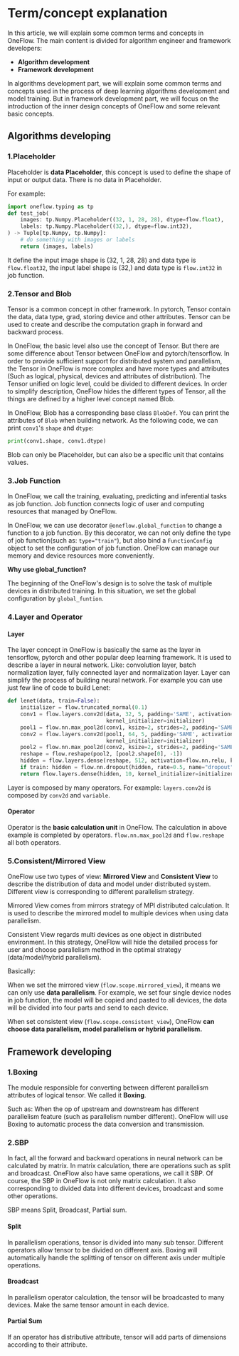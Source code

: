 # Term/concept explanation

In this article, we will explain some common terms and concepts in OneFlow. The main content is divided for algorithm engineer and framework developers:

-  **Algorithm development**
-  **Framework development**

In algorithms development part, we will explain some common terms and concepts used in the process of deep learning algorithms development and model training. But in framework development part, we will focus on the introduction of the inner design concepts of OneFlow and some relevant basic concepts.



## Algorithms developing

### 1.Placeholder

Placeholder is **data Placeholder**, this concept is used to define the shape of input or output data. There is no data in Placeholder. 

For example:

```python
import oneflow.typing as tp
def test_job(
    images: tp.Numpy.Placeholder((32, 1, 28, 28), dtype=flow.float),
    labels: tp.Numpy.Placeholder((32,), dtype=flow.int32),
) -> Tuple[tp.Numpy, tp.Numpy]:
    # do something with images or labels
    return (images, labels)
```

It define the input image shape is (32, 1, 28, 28) and data type is `flow.float32`, the input label shape is (32,) and data type is `flow.int32` in job function.



### 2.Tensor and Blob

Tensor is a common concept in other framework. In pytorch, Tensor contain the data, data type, grad, storing device and other attributes. Tensor can be used to create and describe the computation graph in forward and backward process. 

In OneFlow, the basic level also use the concept of Tensor. But there are some difference  about Tensor between OneFlow and pytorch/tensorflow. In order to provide sufficient support for distributed system and parallelism, the Tensor in OneFlow is more complex and have more types and attributes (Such as logical, physical, devices and attributes of distribution). The Tensor unified on logic level, could be divided to different devices. In order to simplify description, OneFlow hides the different types of Tensor, all the things are defined by a higher level concept named Blob.



In OneFlow, Blob has a corresponding base class `BlobDef`. You can print the attributes of  `Blob` when building network. As the following code, we can print  `conv1`'s `shape` and `dtype`:

```python
print(conv1.shape, conv1.dtype)
```

Blob can only be Placeholder, but can also be a specific unit that contains values. 



### 3.Job Function

In OneFlow, we call the training, evaluating, predicting and inferential tasks as job function. Job function connects logic of user and  computing resources that managed by  OneFlow.

In OneFlow, we can use decorator `@oneflow.global_function` to change a function to a job function. By this decorator, we can not only define the type of job function(such as: `type="train"`), but also bind a `FunctionConfig` object to set the configuration of job function. OneFlow can manage our memory and device resources more conveniently.



 **Why use global_function?**

The beginning of the OneFlow's design is to solve the task of multiple devices in distributed training. In this situation, we set the global configuration by `global_funtion`. 



### 4.Layer and Operator

#### Layer

The layer concept in OneFlow is basically the same as the layer in tensorflow, pytorch and other popular deep learning framework. It is used to describe a layer in neural network. Like: convolution layer, batch normalization layer, fully connected layer and normalization layer. Layer can simplify the process of building neural network. For example you can use just few line of code to build Lenet:

```python
def lenet(data, train=False):
    initializer = flow.truncated_normal(0.1)
    conv1 = flow.layers.conv2d(data, 32, 5, padding='SAME', activation=flow.nn.relu, name='conv1',
                               kernel_initializer=initializer)
    pool1 = flow.nn.max_pool2d(conv1, ksize=2, strides=2, padding='SAME', name='pool1', data_format='NCHW')
    conv2 = flow.layers.conv2d(pool1, 64, 5, padding='SAME', activation=flow.nn.relu, name='conv2',
                               kernel_initializer=initializer)
    pool2 = flow.nn.max_pool2d(conv2, ksize=2, strides=2, padding='SAME', name='pool2', data_format='NCHW')
    reshape = flow.reshape(pool2, [pool2.shape[0], -1])
    hidden = flow.layers.dense(reshape, 512, activation=flow.nn.relu, kernel_initializer=initializer, name='dense1')
    if train: hidden = flow.nn.dropout(hidden, rate=0.5, name="dropout")
    return flow.layers.dense(hidden, 10, kernel_initializer=initializer, name='dense2')
```

Layer is composed by many operators. For example: `layers.conv2d` is composed by  `conv2d` and `variable`.

#### Operator

Operator is the **basic calculation unit** in OneFlow. The calculation in above example is completed by operators. `flow.nn.max_pool2d` and `flow.reshape` all both operators.



### 5.Consistent/Mirrored View

OneFlow use two types of view:  **Mirrored View** and **Consistent View** to describe the distribution of data and model under distributed system. Different view is corresponding to different parallelism strategy.

Mirrored View comes from mirrors strategy of MPI distributed calculation. It is used to describe the mirrored model to multiple devices when using data parallelism.

Consistent View regards multi devices as one object in distributed environment. In this strategy, OneFlow will hide the detailed process for user and choose parallelism method in the optimal strategy (data/model/hybrid parallelism).

Basically:

When we set the mirrored view (`flow.scope.mirrored_view`), it means we can only use **data parallelism**. For example, we set four single device nodes in job function, the model will be copied and pasted to all devices, the data will be divided into four parts and send to each device.

When set consistent view (`flow.scope.consistent_view`), OneFlow **can choose data parallelism, model parallelism or hybrid parallelism.**



## Framework developing

### 1.Boxing

The module responsible for converting between different parallelism attributes of logical tensor. We called it  **Boxing**.

Such as: When the op of upstream and downstream has different parallelism feature (such as parallelism number different). OneFlow will use Boxing to automatic process the data conversion and transmission.



### 2.SBP

In fact, all the forward and backward operations in neural network can be calculated by matrix. In matrix calculation, there are operations such as split and broadcast. OneFlow also have same operations, we call it SBP. Of course, the SBP in OneFlow is not only matrix calculation. It also corresponding to divided data into different devices, broadcast and some other operations.

SBP means Split, Broadcast, Partial sum.

#### Split

In parallelism operations, tensor is divided into many sub tensor. Different operators allow tensor to be divided on different axis. Boxing will automatically handle the splitting of tensor on different axis under multiple operations. 

#### Broadcast

In parallelism operator calculation, the tensor will be broadcasted to many devices. Make the same tensor amount in each device.

#### Partial Sum

If an operator has distributive attribute, tensor will add parts of dimensions according to their attribute.

